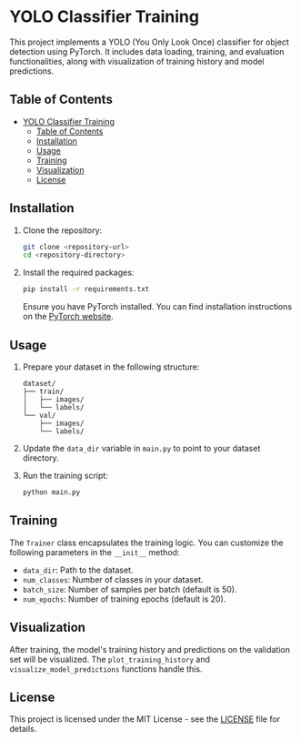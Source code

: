 # YOLO Classifier Training

This project implements a YOLO (You Only Look Once) classifier for object detection using PyTorch. It includes data loading, training, and evaluation functionalities, along with visualization of training history and model predictions.

## Table of Contents

- [YOLO Classifier Training](#yolo-classifier-training)
  - [Table of Contents](#table-of-contents)
  - [Installation](#installation)
  - [Usage](#usage)
  - [Training](#training)
  - [Visualization](#visualization)
  - [License](#license)

## Installation

1. Clone the repository:

   ```bash
   git clone <repository-url>
   cd <repository-directory>
   ```

2. Install the required packages:

   ```bash
   pip install -r requirements.txt
   ```

   Ensure you have PyTorch installed. You can find installation instructions on the [PyTorch website](https://pytorch.org/get-started/locally/).

## Usage

1. Prepare your dataset in the following structure:

   ```
   dataset/
   ├── train/
   │   ├── images/
   │   └── labels/
   └── val/
       ├── images/
       └── labels/
   ```

2. Update the `data_dir` variable in `main.py` to point to your dataset directory.

3. Run the training script:
   ```bash
   python main.py
   ```

## Training

The `Trainer` class encapsulates the training logic. You can customize the following parameters in the `__init__` method:

- `data_dir`: Path to the dataset.
- `num_classes`: Number of classes in your dataset.
- `batch_size`: Number of samples per batch (default is 50).
- `num_epochs`: Number of training epochs (default is 20).

## Visualization

After training, the model's training history and predictions on the validation set will be visualized. The `plot_training_history` and `visualize_model_predictions` functions handle this.

## License

This project is licensed under the MIT License - see the [LICENSE](LICENSE) file for details.
